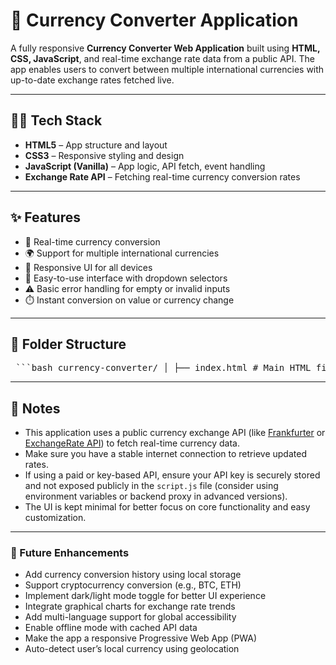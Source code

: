 # 💱 Currency Converter Application

A fully responsive **Currency Converter Web Application** built using **HTML, CSS, JavaScript**, and real-time exchange rate data from a public API. The app enables users to convert between multiple international currencies with up-to-date exchange rates fetched live.


---

## 🧑‍💻 Tech Stack

- **HTML5** – App structure and layout  
- **CSS3** – Responsive styling and design  
- **JavaScript (Vanilla)** – App logic, API fetch, event handling  
- **Exchange Rate API** – Fetching real-time currency conversion rates

---

## ✨ Features

- 🔄 Real-time currency conversion
- 🌍 Support for multiple international currencies
- 📱 Responsive UI for all devices
- 🔧 Easy-to-use interface with dropdown selectors
- ⚠️ Basic error handling for empty or invalid inputs
- ⏱️ Instant conversion on value or currency change

---

## 📂 Folder Structure
<pre> ```bash currency-converter/ │ ├── index.html # Main HTML file (UI layout) ├── style.css # CSS file for styling ├── script.js # JavaScript for conversion logic and API integration ├── README.md # Project documentation ``` </pre>

---

## 📝 Notes

* This application uses a public currency exchange API (like [Frankfurter](https://www.frankfurter.app) or [ExchangeRate API](https://www.exchangerate-api.com/)) to fetch real-time currency data.
* Make sure you have a stable internet connection to retrieve updated rates.
* If using a paid or key-based API, ensure your API key is securely stored and not exposed publicly in the `script.js` file (consider using environment variables or backend proxy in advanced versions).
* The UI is kept minimal for better focus on core functionality and easy customization.

---

### 🔮 Future Enhancements

* Add currency conversion history using local storage
* Support cryptocurrency conversion (e.g., BTC, ETH)
* Implement dark/light mode toggle for better UI experience
* Integrate graphical charts for exchange rate trends
* Add multi-language support for global accessibility
* Enable offline mode with cached API data
* Make the app a responsive Progressive Web App (PWA)
* Auto-detect user’s local currency using geolocation

